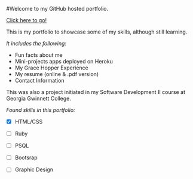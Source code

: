 #Welcome to my GitHub hosted portfolio.

[Click here to go!](http://avaldivi.github.io)

This is my portfolio to showcase some of my skills, although still learning. 

*It includes the following:*
* Fun facts about me
* Mini-projects apps deployed on Heroku
* My Grace Hopper Experience
* My resume (online & .pdf version)
* Contact Information

This was also a project initiated in my Software Development II course at Georgia Gwinnett College.

*Found skills in this portfolio:*
- [x] HTML/CSS
- [ ] Ruby
- [ ] PSQL
- [ ] Bootsrap
- [ ] Graphic Design



